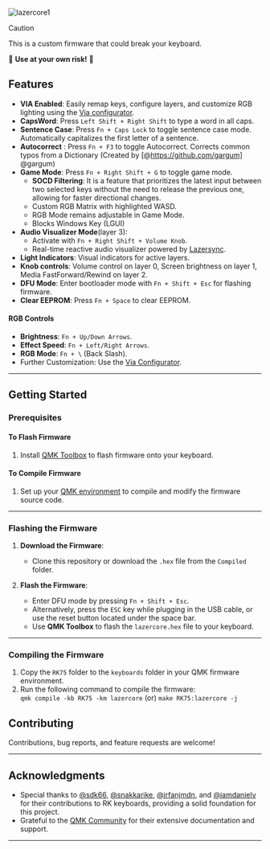 ![lazercore1](https://github.com/user-attachments/assets/e7b6cfb6-69a9-4dbc-b367-30854e5d35ae)
> [!CAUTION]
> This is a custom firmware that could break your keyboard.
>
> 🛑 **Use at your own risk!** 🛑

## Features  
- **VIA Enabled**: Easily remap keys, configure layers, and customize RGB lighting using the [Via configurator](https://usevia.app/).  
- **CapsWord**: Press `Left Shift + Right Shift` to type a word in all caps.  
- **Sentence Case**: Press `Fn + Caps Lock` to toggle sentence case mode. Automatically capitalizes the first letter of a sentence.
- **Autocorrect** : Press `Fn + F3` to toggle Autocorrect. Corrects common typos from a Dictionary (Created by [@https://github.com/gargum] @gargum)
- **Game Mode**: Press `Fn + Right Shift + G` to toggle game mode.
    - **SOCD Filtering**: It is a feature that prioritizes the latest input between two selected keys without the need to release the previous one, allowing for faster directional changes.
    - Custom RGB Matrix with highlighted WASD.
    - RGB Mode remains adjustable in Game Mode.
    - Blocks Windows Key (LGUI)
- **Audio Visualizer Mode**(layer 3):
  - Activate with `Fn + Right Shift + Volume Knob`.  
  - Real-time reactive audio visualizer powered by [Lazersync](https://github.com/pk-vishnu/lazersync).  
- **Light Indicators**: Visual indicators for active layers.
- **Knob controls**: Volume control on layer 0, Screen brightness on layer 1, Media FastForward/Rewind on layer 2.
- **DFU Mode**: Enter bootloader mode with `Fn + Shift + Esc` for flashing firmware.
- **Clear EEPROM**: Press `Fn + Space` to clear EEPROM.
#### RGB Controls  
- **Brightness**: `Fn + Up/Down Arrows`.  
- **Effect Speed**: `Fn + Left/Right Arrows`.  
- **RGB Mode**: `Fn + \` (Back Slash).
- Further Customization: Use the [Via Configurator](https://usevia.app/).
---

## Getting Started  

### Prerequisites  

#### To Flash Firmware  
1. Install [QMK Toolbox](https://github.com/qmk/qmk_toolbox) to flash firmware onto your keyboard.  

#### To Compile Firmware  
1. Set up your [QMK environment](https://docs.qmk.fm/newbs_getting_started) to compile and modify the firmware source code.  

---

### Flashing the Firmware  

1. **Download the Firmware**:  
   - Clone this repository or download the `.hex` file from the `Compiled` folder.  

2. **Flash the Firmware**:  
   - Enter DFU mode by pressing `Fn + Shift + Esc`.  
   - Alternatively, press the `ESC` key while plugging in the USB cable, or use the reset button located under the space bar.  
   - Use **QMK Toolbox** to flash the `lazercore.hex` file to your keyboard.  
   
---

### Compiling the Firmware  

1. Copy the `RK75` folder to the `keyboards` folder in your QMK firmware environment.  
2. Run the following command to compile the firmware:  
     ``` qmk compile -kb RK75 -km lazercore ``` (or) ```make RK75:lazercore -j``` 

## Contributing  

Contributions, bug reports, and feature requests are welcome!  

---

## Acknowledgments  
- Special thanks to [@sdk66](https://github.com/sdk66), [@snakkarike](https://github.com/snakkarike), [@irfanjmdn](https://github.com/irfanjmdn), and [@iamdanielv](https://github.com/iamdanielv) for their contributions to RK keyboards, providing a solid foundation for this project.
- Grateful to the [QMK Community](https://qmk.fm/) for their extensive documentation and support.  
---  
